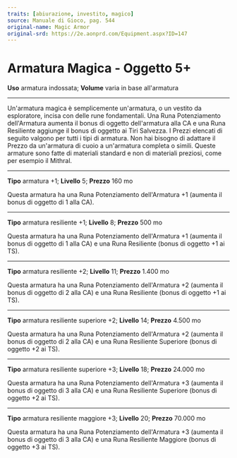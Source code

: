 ```yaml
---
traits: [abiurazione, investito, magico]
source: Manuale di Gioco, pag. 544
original-name: Magic Armor
original-srd: https://2e.aonprd.com/Equipment.aspx?ID=147
---
```


# Armatura Magica - Oggetto 5+

**Uso** armatura indossata; **Volume** varia in base all'armatura

---

Un'armatura magica è semplicemente un'armatura, o un vestito da esploratore,
incisa con delle rune fondamentali. Una Runa Potenziamento dell'Armatura aumenta
il bonus di oggetto dell'armatura alla CA e una Runa Resiliente aggiunge il
bonus di oggetto ai Tiri Salvezza. I Prezzi elencati di seguito valgono per
tutti i tipi di armatura. Non hai bisogno di adattare il Prezzo da un'armatura
di cuoio a un'armatura completa o simili. Queste armature sono fatte di
materiali standard e non di materiali preziosi, come per esempio il Mithral.

---

**Tipo** armatura +1; **Livello** 5; **Prezzo** 160 mo

Questa armatura ha una Runa Potenziamento dell'Armatura +1 (aumenta il bonus di
oggetto di 1 alla CA).

---

**Tipo** armatura resiliente +1; **Livello** 8; **Prezzo** 500 mo

Questa armatura ha una Runa Potenziamento dell'Armatura +1 (aumenta il bonus di
oggetto di 1 alla CA) e una Runa Resiliente (bonus di oggetto +1 ai TS).

---

**Tipo** armatura resiliente +2; **Livello** 11; **Prezzo** 1.400 mo

Questa armatura ha una Runa Potenziamento dell'Armatura +2 (aumenta il bonus di
oggetto di 2 alla CA) e una Runa Resiliente (bonus di oggetto +1 ai TS).

---

**Tipo** armatura resiliente superiore +2; **Livello** 14; **Prezzo** 4.500 mo

Questa armatura ha una Runa Potenziamento dell'Armatura +2 (aumenta il bonus di
oggetto di 2 alla CA) e una Runa Resiliente Superiore (bonus di oggetto +2 ai
TS).

---

**Tipo** armatura resiliente superiore +3; **Livello** 18; **Prezzo** 24.000 mo

Questa armatura ha una Runa Potenziamento dell'Armatura +3 (aumenta il bonus di
oggetto di 3 alla CA) e una Runa Resiliente Superiore (bonus di oggetto +2 ai
TS).

---

**Tipo** armatura resiliente maggiore +3; **Livello** 20; **Prezzo** 70.000 mo

Questa armatura ha una Runa Potenziamento dell'Armatura +3 (aumenta il bonus di
oggetto di 3 alla CA) e una Runa Resiliente Maggiore (bonus di oggetto +3 ai
TS).
